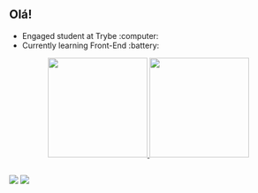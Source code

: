 ## Olá!

<ul>
  <li>Engaged student at Trybe :computer:</li>
  <li>Currently learning Front-End :battery:</li>
</ul>
<div align="center">
  <a href="https://github.com/teixeir4">
  <img height="180em" src="https://github-readme-stats.vercel.app/api?username=teixeir4&show_icons=true&theme=gotham&include_all_commits=true&count_private=true"/>
  <img height="180em" src="https://github-readme-stats.vercel.app/api/top-langs/?username=rafaballerini&layout=compact&langs_count=7&theme=gotham"/>
</div>
  
  ##
  
<div>
<a href = "mailto:contatorhaj@gmail.com"><img src="https://img.shields.io/badge/-Gmail-%23333?style=for-the-badge&logo=gmail&logoColor=white" target="_blank"></a>  
<a href="https://www.linkedin.com/in/rhaj-teixeira-7aab8a222/" target="_blank"><img src="https://img.shields.io/badge/-LinkedIn-%230077B5?style=for-the-badge&logo=linkedin&logoColor=white" target="_blank"></a> 
</div>
